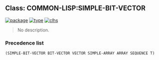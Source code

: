## Class: COMMON-LISP:SIMPLE-BIT-VECTOR
[![package](https://img.shields.io/badge/Package-COMMON--LISP-5f9ea0.svg?style=social&colorA=999999)](../) [![type](https://img.shields.io/badge/Type-Class-5f9ea0.svg?style=social&colorA=999999)](../#class) [![clhs](https://img.shields.io/badge/CLHS-SIMPLE--BIT--VECTOR-5f9ea0.svg?style=social&colorA=999999)](http://www.lispworks.com/documentation/HyperSpec/Body/t_smp_bt.htm) 

> No description.

### Precedence list
```
(SIMPLE-BIT-VECTOR BIT-VECTOR VECTOR SIMPLE-ARRAY ARRAY SEQUENCE T)
```
